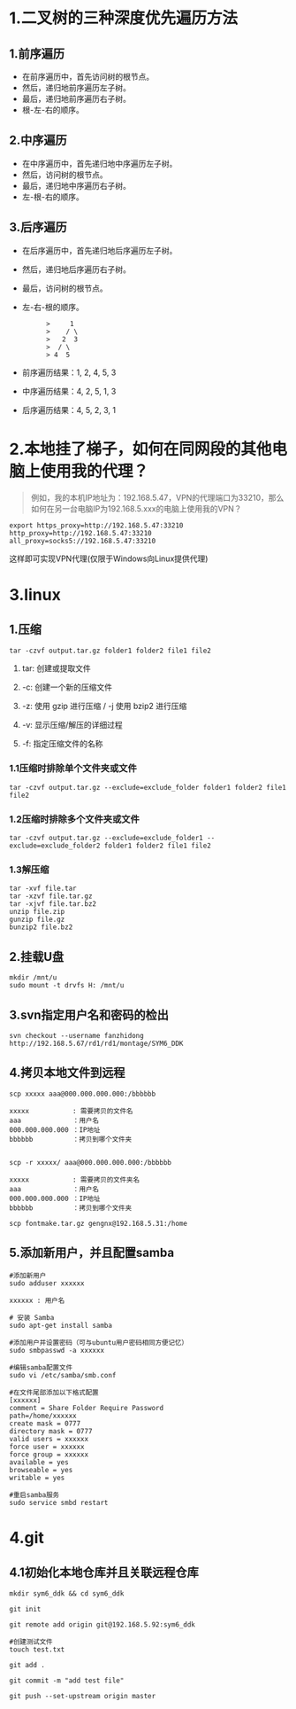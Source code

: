 # 1.二叉树的三种深度优先遍历方法

## 1.前序遍历

- 在前序遍历中，首先访问树的根节点。
- 然后，递归地前序遍历左子树。
- 最后，递归地前序遍历右子树。
- 根-左-右的顺序。

## 2.中序遍历

- 在中序遍历中，首先递归地中序遍历左子树。
- 然后，访问树的根节点。
- 最后，递归地中序遍历右子树。
- 左-根-右的顺序。

## 3.后序遍历

- 在后序遍历中，首先递归地后序遍历左子树。
- 然后，递归地后序遍历右子树。
- 最后，访问树的根节点。
- 左-右-根的顺序。

            >     1   
            >    / \
            >   2  3
            >  / \
            > 4  5
        
- 前序遍历结果：1, 2, 4, 5, 3
- 中序遍历结果：4, 2, 5, 1, 3
- 后序遍历结果：4, 5, 2, 3, 1

# 2.本地挂了梯子，如何在同网段的其他电脑上使用我的代理？

> 例如，我的本机IP地址为：192.168.5.47，VPN的代理端口为33210，那么如何在另一台电脑IP为192.168.5.xxx的电脑上使用我的VPN？

```shell
export https_proxy=http://192.168.5.47:33210 http_proxy=http://192.168.5.47:33210 all_proxy=socks5://192.168.5.47:33210
```

这样即可实现VPN代理(仅限于Windows向Linux提供代理)

# 3.linux

## 1.压缩

```shell
tar -czvf output.tar.gz folder1 folder2 file1 file2
```

1. tar: 创建或提取文件

2. -c: 创建一个新的压缩文件

3. -z: 使用 gzip 进行压缩 / -j 使用 bzip2 进行压缩

4. -v: 显示压缩/解压的详细过程

5. -f: 指定压缩文件的名称

### 1.1压缩时排除单个文件夹或文件

```shell
tar -czvf output.tar.gz --exclude=exclude_folder folder1 folder2 file1 file2
```

### 1.2压缩时排除多个文件夹或文件

```shell
tar -czvf output.tar.gz --exclude=exclude_folder1 --exclude=exclude_folder2 folder1 folder2 file1 file2
```

### 1.3解压缩

```shell
tar -xvf file.tar
tar -xzvf file.tar.gz
tar -xjvf file.tar.bz2
unzip file.zip
gunzip file.gz
bunzip2 file.bz2
```

## 2.挂载U盘

```shell
mkdir /mnt/u
sudo mount -t drvfs H: /mnt/u
```

## 3.svn指定用户名和密码的检出

```shell
svn checkout --username fanzhidong http://192.168.5.67/rd1/rd1/montage/SYM6_DDK
```

## 4.拷贝本地文件到远程

```shell
scp xxxxx aaa@000.000.000.000:/bbbbbb

xxxxx           : 需要拷贝的文件名
aaa             ：用户名
000.000.000.000 ：IP地址
bbbbbb          ：拷贝到哪个文件夹


scp -r xxxxx/ aaa@000.000.000.000:/bbbbbb

xxxxx           : 需要拷贝的文件夹名
aaa             ：用户名
000.000.000.000 ：IP地址
bbbbbb          ：拷贝到哪个文件夹

scp fontmake.tar.gz gengnx@192.168.5.31:/home
```

## 5.添加新用户，并且配置samba

```shell
#添加新用户
sudo adduser xxxxxx

xxxxxx : 用户名
```

```shell
# 安装 Samba
sudo apt-get install samba
```

```shell
#添加用户并设置密码（可与ubuntu用户密码相同方便记忆）
sudo smbpasswd -a xxxxxx
```

```shell
#编辑samba配置文件
sudo vi /etc/samba/smb.conf
```

```shell
#在文件尾部添加以下格式配置
[xxxxxx]
comment = Share Folder Require Password
path=/home/xxxxxx
create mask = 0777
directory mask = 0777
valid users = xxxxxx
force user = xxxxxx
force group = xxxxxx
available = yes
browseable = yes
writable = yes
```

```shell
#重启samba服务
sudo service smbd restart
```

# 4.git

## 4.1初始化本地仓库并且关联远程仓库

```shell
mkdir sym6_ddk && cd sym6_ddk

git init

git remote add origin git@192.168.5.92:sym6_ddk

#创建测试文件
touch test.txt

git add .

git commit -m "add test file"

git push --set-upstream origin master
```

